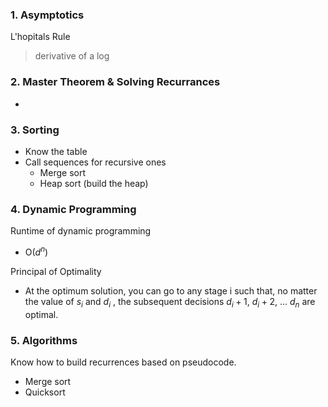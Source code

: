 
### 1. Asymptotics
L'hopitals Rule
> derivative of a log


### 2. Master Theorem & Solving Recurrances

- 

### 3. Sorting
- Know the table
- Call sequences for recursive ones
	- Merge sort
	- Heap sort (build the heap)

### 4. Dynamic Programming
Runtime of dynamic programming
- O($d^n$)

Principal of Optimality
- At the optimum solution, you can go to any stage i such that, no matter the value of $s_i$ and $d_i$ , the subsequent decisions $d_i+1$, $d_i+2$, ... $d_n$ are optimal.

### 5. Algorithms
Know how to build recurrences based on pseudocode.
- Merge sort
- Quicksort


